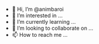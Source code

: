 - 👋 Hi, I’m @animbaroi
- 👀 I’m interested in ...
- 🌱 I’m currently learning ...
- 💞️ I’m looking to collaborate on ...
- 📫 How to reach me ...

<!---
animbaroi/animbaroi is a ✨ special ✨ repository because its `README.md` (this file) appears on your GitHub profile.
You can click the Preview link to take a look at your changes.
--->
